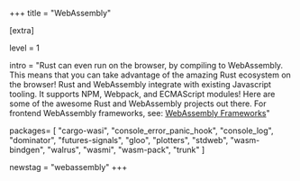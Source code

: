 +++
title = "WebAssembly"

[extra]

level = 1

intro = "Rust can even run on the browser, by compiling to WebAssembly. This means that you can take advantage of the amazing Rust ecosystem on the browser! Rust and WebAssembly integrate with existing Javascript tooling. It supports NPM, Webpack, and ECMAScript modules! Here are some of the awesome Rust and WebAssembly projects out there. For frontend WebAssembly frameworks, see: [WebAssembly Frameworks](https://www.arewewebyet.org/topics/frameworks#frontend)"

packages=  [
  "cargo-wasi",
  "console_error_panic_hook",
  "console_log",
  "dominator",
  "futures-signals",
  "gloo",
  "plotters",
  "stdweb",
  "wasm-bindgen",
  "walrus",
  "wasmi",
  "wasm-pack",
  "trunk"
]

newstag = "webassembly"
+++
